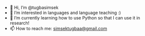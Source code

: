 - 👋 Hi, I’m @tugbasimsek
- 👀 I’m interested in languages and language teaching :)
- 🌱 I’m currently learning how to use Python so that I can use it in research!
- 📫 How to reach me: simsektugbaa@gmail.com

<!---
tugbasimsek/tugbasimsek is a ✨ special ✨ repository because its `README.md` (this file) appears on your GitHub profile.
You can click the Preview link to take a look at your changes.
--->
